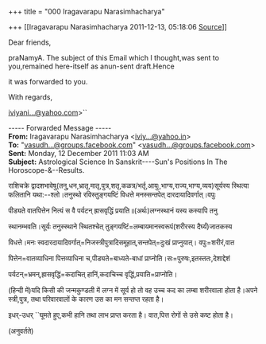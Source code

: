 +++
title = "000 Iragavarapu Narasimhacharya"

+++
[[Iragavarapu Narasimhacharya	2011-12-13, 05:18:06 [Source](https://groups.google.com/g/bvparishat/c/SGu6S-zzs6E)]]



Dear friends,

praNamyA. The subject of this Email which I thought,was sent to you,remained here-itself as anun-sent draft.Hence

it was forwarded to you.

With regards,

[iviyani...@yahoo.com]()\>``  

  

----- Forwarded Message -----  
**From:** Iragavarapu Narasimhacharya \<[iviy...@yahoo.in]()\>  
**To:** "[vasudh...@groups.facebook.com]()" \<[vasudh...@groups.facebook.com]()\>  
**Sent:** Monday, 12 December 2011 11:03 AM  
**Subject:** Astrological Science In Sanskrit----Sun's Positions In The Horoscope-&--Results.  
  

राशिचक्रे द्वादशभावेषु(तनु,धन,भ्रातृ,मातृ,पुत्र,शतृ,कळत्र/भर्तृ,आयुः,भाग्य,राज्य,भाग्य,व्यय)सूर्यस्य स्थित्या फलितानि यथा:--श्लो।तनुस्थो रविस्तुङ्गयष्टिं विधत्ते मनस्सन्तपेत् दारदायादिवर्गात्।वपुः

पीड्यते वातपित्तेन नित्यं स वै पर्यटन् ह्रासवृद्धिं प्रयाति॥(अर्थः)लग्नस्थानं यस्य कस्यापि तनु

स्थानम्भवति।सूर्यः तनुस्स्थाने स्थितश्चेत् तुङ्गयष्टिं=लम्बायमानस्वरूपं(शरीरस्य दैर्घ्यं)जातकस्य

विधत्ते।मनः स्वदारदायादिवर्गात्=निजस्त्रीपुत्रादिसमूहात्,सन्तपेत्=दुःखं प्राप्नुयात्। वपुः=शरीरं,वात

पित्तेन=वातव्याधिना पित्तव्याधिना च,पीड्यते=बाध्यते-बाधां प्राप्नोति।सः=पुरुषः,इतस्ततः,देशाद्देशं

पर्यटन्=भ्रमन्,ह्रासवृद्धिं=कदाचित् हानिं,कदाचिच्च वृद्धिं,प्रयाति=प्राप्नोति।

(हिन्दी में)यदि किसी की जन्मकुण्डली में लग्न में सूर्य हो तो वह उच्च कद का लम्बा शरीरवाला होता है।अपने स्त्री,पुत्र, तथा परिवारवालों के कारण उस का मन सन्तप्त रहता है।

इधर्-उधर् ``घूमते हुए,कभी हानि तथा लाभ प्राप्त करता है। वात,पित्त रोगों से उसे कष्ट होता है।

(अनुवर्तते)

  
  

